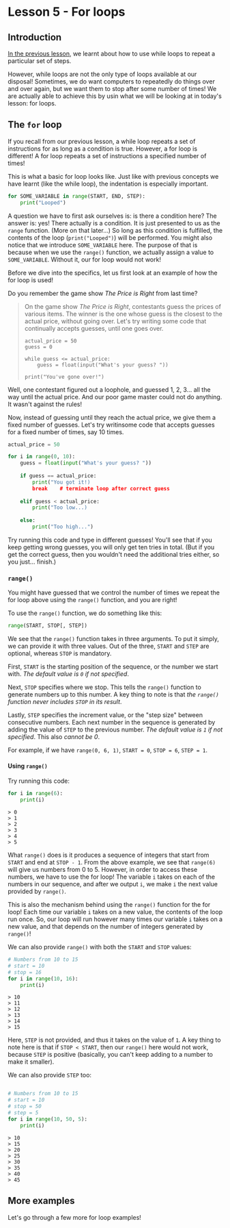 # Lesson 5 - For loops

## Introduction
[In the previous lesson](https://github.com/qitianshi/tyros-resources/tree/main/Lesson%204), we learnt about how to use while loops to repeat a particular set of steps.

However, while loops are not the only type of loops available at our disposal! Sometimes, we do want computers to repeatedly do things over and over again, but we want them to stop after some number of times! We are actually able to achieve this by usin what we will be looking at in today's lesson: for loops.

## The `for` loop
If you recall from our previous lesson, a while loop repeats a set of instructions for as long as a condition is true. However, a for loop is different! A for loop repeats a set of instructions a specified number of times!

This is what a basic for loop looks like. Just like with previous concepts we have learnt (like the while loop), the indentation is especially important.

```python
for SOME_VARIABLE in range(START, END, STEP):
    print("Looped")
```

A question we have to first ask ourselves is: is there a condition here? The answer is: yes! There actually is a condition. It is just presented to us as the `range` function. (More on that later...) So long as this condition is fulfilled, the contents of the loop (`print("Looped")`) will be performed. You might also notice that we introduce `SOME_VARIABLE` here. The purpose of that is because when we use the `range()` function, we actually assign a value to `SOME_VARIABLE`. Without it, our for loop would not work!

Before we dive into the specifics, let us first look at an example of how the for loop is used!

Do you remember the game show *The Price is Right* from last time?

> On the game show *The Price is Right*, contestants guess the prices of various items. The winner is the one whose guess is the closest to the actual price, without going over. Let's try writing some code that continually accepts guesses, until one goes over.
>
> ```
> actual_price = 50
> guess = 0
> 
> while guess <= actual_price:
>     guess = float(input("What's your guess? "))
> 
> print("You've gone over!")
> ```

Well, one contestant figured out a loophole, and guessed 1, 2, 3... all the way until the actual price. And our poor game master could not do anything. It wasn't against the rules!

Now, instead of guessing until they reach the actual price, we give them a fixed number of guesses. Let's try writinsome code that accepts guesses for a fixed number of times, say 10 times.

```python
actual_price = 50

for i in range(0, 10):
    guess = float(input("What's your guess? "))
    
    if guess == actual_price:
        print("You got it!)
        break    # terminate loop after correct guess
        
    elif guess < actual_price:
        print("Too low...)
    
    else:
        print("Too high...")
```

Try running this code and type in different guesses! You'll see that if you keep getting wrong guesses, you will only get ten tries in total. (But if you get the correct guess, then you wouldn't need the additional tries either, so you just... finish.)

### `range()`
You might have guessed that we control the number of times we repeat the for loop above using the `range()` function, and you are right! 

To use the `range()` function, we do something like this:

```python
range(START, STOP[, STEP])
```

We see that the `range()` function takes in three arguments. To put it simply, we can provide it with three values. Out of the three, `START` and `STEP` are optional, whereas `STOP` is mandatory.

First, `START` is the starting position of the sequence, or the number we start with. *The default value is `0` if not specified*.

Next, `STOP` specifies where we stop. This tells the `range()` function to generate numbers up to this number. A key thing to note is that *the `range()` function never includes `STOP` in its result*.

Lastly, `STEP` specifies the increment value, or the "step size" between consecutive numbers. Each next number in the sequence is generated by adding the value of `STEP` to the previous number. *The default value is `1` if not specified*. This also *cannot be 0*.

For example, if we have `range(0, 6, 1)`, `START = 0`, `STOP = 6`, `STEP = 1`.

#### Using `range()`

Try running this code:

```python
for i in range(6):
    print(i)
```

```
> 0
> 1
> 2
> 3
> 4
> 5
```

What `range()` does is it produces a sequence of integers that start from `START` and end at `STOP - 1`. From the above example, we see that `range(6)` will give us numbers from 0 to 5. However, in order to access these numbers, we have to use the for loop! The variable `i` takes on each of the numbers in our sequence, and after we output `i`, we make `i` the next value provided by `range()`.

This is also the mechanism behind using the `range()` function for the for loop! Each time our variable `i` takes on a new value, the contents of the loop run once. So, our loop will run however many times our variable `i` takes on a new value, and that depends on the number of integers generated by `range()`!

We can also provide `range()` with both the `START` and `STOP` values:

```python
# Numbers from 10 to 15
# start = 10
# stop = 16
for i in range(10, 16):
    print(i)
```

```
> 10
> 11
> 12
> 13
> 14
> 15
```

Here, `STEP` is not provided, and thus it takes on the value of `1`. A key thing to note here is that if `STOP < START`, then our `range()` here would not work, because `STEP` is positive (basically, you can't keep adding to a number to make it smaller).

We can also provide `STEP` too:

```python

# Numbers from 10 to 15
# start = 10
# stop = 50
# step = 5
for i in range(10, 50, 5):
    print(i)
```

```
> 10
> 15
> 20
> 25
> 30
> 35
> 40
> 45
```

## More examples

Let's go through a few more for loop examples!
